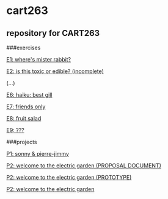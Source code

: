 # cart263
## repository for CART263 

###exercises

[E1: where's mister rabbit?](https://sbordel.github.io/cart263/exercises/wheres-mister-rabbit/index.html)

[E2: is this toxic or edible? (incomplete)](https://sbordel.github.io/cart263/exercises/slamina-new-game-plus/index.html)

(...)

[E6: haiku: best gill](https://sbordel.github.io/cart263/exercises/haiku-best-gill/index.html)

[E7: friends only](https://sbordel.github.io/cart263/exercises/friends-only/index.html)

[E8: fruit salad](https://sbordel.github.io/cart263/exercises/fruit-salad/index.html)

[E9: ???](https://sbordel.github.io/cart263/exercises/)

###projects

[P1: sonny & pierre-jimmy](https://sbordel.github.io/cart263/projects/project1/a-night-at-the-movies/index.html)

[P2: welcome to the electric garden (PROPOSAL DOCUMENT)](https://sbordel.github.io/cart263/projects/project2/prototype/proposal/BordeleauS_CART263_P2proposal.pdf)

[P2: welcome to the electric garden (PROTOTYPE)](https://sbordel.github.io/cart263/projects/project2/prototype/index.html)

[P2: welcome to the electric garden](https://sbordel.github.io/cart263/projects/project2/index.html)
